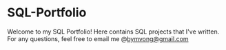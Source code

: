 # SQL-Portfolio

Welcome to my SQL Portfolio! Here contains SQL projects that I've written. For any questions, feel free to email me @bymvong@gmail.com
